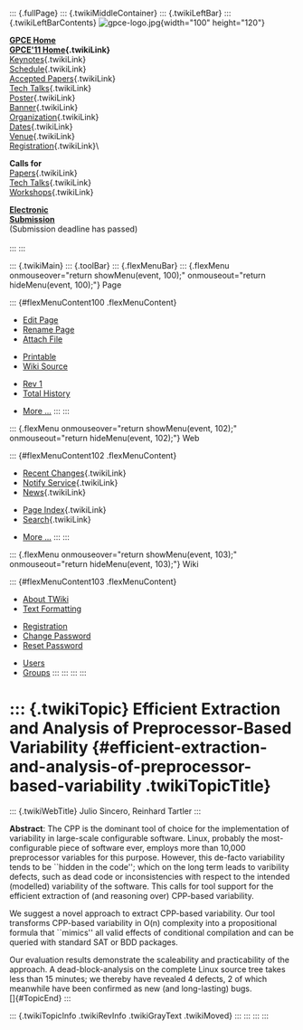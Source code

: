 ::: {.fullPage}
::: {.twikiMiddleContainer}
::: {.twikiLeftBar}
::: {.twikiLeftBarContents}
![gpce-logo.jpg](../pub/GPCE11/WebLeftBar/gpce-logo.jpg){width="100"
height="120"}

**[GPCE Home](http://program-transformation.org/Gpce)**\
**[GPCE\'11 Home](WebHome){.twikiLink}**\
[Keynotes](KeynoteSpeakers){.twikiLink}\
[Schedule](ConferenceProgram){.twikiLink}\
[Accepted Papers](AcceptedPapers){.twikiLink}\
[Tech Talks](TechTalks){.twikiLink}\
[Poster](Poster){.twikiLink}\
[Banner](Banner){.twikiLink}\
[Organization](ConferenceOrganization){.twikiLink}\
[Dates](ImportantDates){.twikiLink}\
[Venue](ConferenceVenue){.twikiLink}\
[Registration](ConferenceRegistration){.twikiLink}\

**Calls for**\
[Papers](CallForPapers){.twikiLink}\
[Tech Talks](CallForTechTalks){.twikiLink}\
[Workshops](Workshops){.twikiLink}

**[Electronic\
Submission](http://www.easychair.org/conferences/?conf=gpce11)**\
(Submission deadline has passed)\
\
:::
:::

::: {.twikiMain}
::: {.toolBar}
::: {.flexMenuBar}
::: {.flexMenu onmouseover="return showMenu(event, 100);" onmouseout="return hideMenu(event, 100);"}
Page

::: {#flexMenuContent100 .flexMenuContent}
-   [Edit
    Page](http://www.program-transformation.org/edit/GPCE11/EfficientExtractionAndAnalysisOfPreprocessorBasedVariability?t=1536828818)
-   [Rename
    Page](http://www.program-transformation.org/rename/GPCE11/EfficientExtractionAndAnalysisOfPreprocessorBasedVariability)
-   [Attach
    File](http://www.program-transformation.org/attach/GPCE11/EfficientExtractionAndAnalysisOfPreprocessorBasedVariability)

<!-- -->

-   [Printable](http://www.program-transformation.org/view/GPCE11/EfficientExtractionAndAnalysisOfPreprocessorBasedVariability?skin=print.pattern)
-   [Wiki
    Source](http://www.program-transformation.org/view/GPCE11/EfficientExtractionAndAnalysisOfPreprocessorBasedVariability?skin=text&raw=on&contenttype=text/plain)

<!-- -->

-   [Rev
    1](http://www.program-transformation.org/view/GPCE11/EfficientExtractionAndAnalysisOfPreprocessorBasedVariability?rev=1.1)
-   [Total
    History](http://www.program-transformation.org/rdiff/GPCE11/EfficientExtractionAndAnalysisOfPreprocessorBasedVariability)

<!-- -->

-   [More
    \...](http://www.program-transformation.org/oops/GPCE11/EfficientExtractionAndAnalysisOfPreprocessorBasedVariability?template=oopsmore&param1=1.1&param2=1.1)
:::
:::

::: {.flexMenu onmouseover="return showMenu(event, 102);" onmouseout="return hideMenu(event, 102);"}
Web

::: {#flexMenuContent102 .flexMenuContent}
-   [Recent Changes](WebChanges){.twikiLink}
-   [Notify Service](WebNotify){.twikiLink}
-   [News](WebNews){.twikiLink}

<!-- -->

-   [Page Index](WebIndex){.twikiLink}
-   [Search](WebSearch){.twikiLink}

<!-- -->

-   [More
    \...](http://www.program-transformation.org/oops/GPCE11/EfficientExtractionAndAnalysisOfPreprocessorBasedVariability?template=oopsmore&param1=1.1&param2=1.1)
:::
:::

::: {.flexMenu onmouseover="return showMenu(event, 103);" onmouseout="return hideMenu(event, 103);"}
Wiki

::: {#flexMenuContent103 .flexMenuContent}
-   [About
    TWiki](http://www.program-transformation.org/view/TWiki/WebHome)
-   [Text
    Formatting](http://www.program-transformation.org/view/TWiki/TextFormattingRules)

<!-- -->

-   [Registration](http://www.program-transformation.org/view/TWiki/TWikiRegistration)
-   [Change
    Password](http://www.program-transformation.org/view/TWiki/ChangePassword)
-   [Reset
    Password](http://www.program-transformation.org/view/TWiki/ResetPassword)

<!-- -->

-   [Users](http://www.program-transformation.org/view/Main/TWikiUsers)
-   [Groups](http://www.program-transformation.org/view/Main/TWikiGroups)
:::
:::
:::
:::

::: {.twikiTopic}
Efficient Extraction and Analysis of Preprocessor-Based Variability {#efficient-extraction-and-analysis-of-preprocessor-based-variability .twikiTopicTitle}
===================================================================

::: {.twikiWebTitle}
Julio Sincero, Reinhard Tartler
:::

**Abstract**: The CPP is the dominant tool of choice for the
implementation of variability in large-scale configurable software.
Linux, probably the most-configurable piece of software ever, employs
more than 10,000 preprocessor variables for this purpose. However, this
de-facto variability tends to be \`\`hidden in the code\'\'; which on
the long term leads to varibility defects, such as dead code or
inconsistencies with respect to the intended (modelled) variability of
the software. This calls for tool support for the efficient extraction
of (and reasoning over) CPP-based variability.

We suggest a novel approach to extract CPP-based variability. Our tool
transforms CPP-based variability in O(n) complexity into a propositional
formula that \`\`mimics\'\' all valid effects of conditional compilation
and can be queried with standard SAT or BDD packages.

Our evaluation results demonstrate the scaleability and practicability
of the approach. A dead-block-analysis on the complete Linux source tree
takes less than 15 minutes; we thereby have revealed 4 defects, 2 of
which meanwhile have been confirmed as new (and long-lasting) bugs.\
[]{#TopicEnd}
:::

::: {.twikiTopicInfo .twikiRevInfo .twikiGrayText .twikiMoved}
:::
:::
:::
:::
